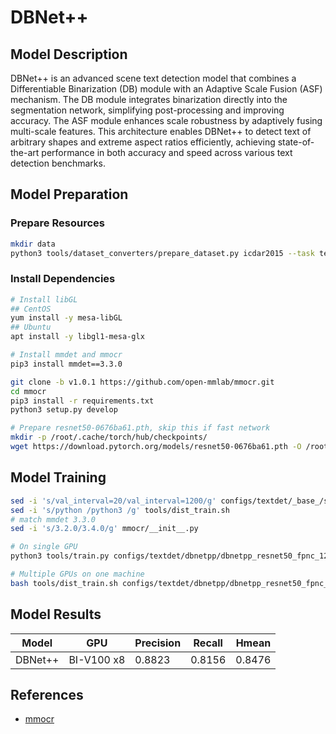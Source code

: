 # DBNet++

## Model Description

DBNet++ is an advanced scene text detection model that combines a Differentiable Binarization (DB) module with an
Adaptive Scale Fusion (ASF) mechanism. The DB module integrates binarization directly into the segmentation network,
simplifying post-processing and improving accuracy. The ASF module enhances scale robustness by adaptively fusing
multi-scale features. This architecture enables DBNet++ to detect text of arbitrary shapes and extreme aspect ratios
efficiently, achieving state-of-the-art performance in both accuracy and speed across various text detection benchmarks.

## Model Preparation

### Prepare Resources

```bash
mkdir data
python3 tools/dataset_converters/prepare_dataset.py icdar2015 --task textdet
```

### Install Dependencies

```bash
# Install libGL
## CentOS
yum install -y mesa-libGL
## Ubuntu
apt install -y libgl1-mesa-glx

# Install mmdet and mmocr
pip3 install mmdet==3.3.0

git clone -b v1.0.1 https://github.com/open-mmlab/mmocr.git
cd mmocr
pip3 install -r requirements.txt
python3 setup.py develop

# Prepare resnet50-0676ba61.pth, skip this if fast network
mkdir -p /root/.cache/torch/hub/checkpoints/
wget https://download.pytorch.org/models/resnet50-0676ba61.pth -O /root/.cache/torch/hub/checkpoints/resnet50-0676ba61.pth
```

## Model Training

```bash
sed -i 's/val_interval=20/val_interval=1200/g' configs/textdet/_base_/schedules/schedule_sgd_1200e.py
sed -i 's/python /python3 /g' tools/dist_train.sh
# match mmdet 3.3.0
sed -i 's/3.2.0/3.4.0/g' mmocr/__init__.py

# On single GPU
python3 tools/train.py configs/textdet/dbnetpp/dbnetpp_resnet50_fpnc_1200e_icdar2015.py

# Multiple GPUs on one machine
bash tools/dist_train.sh configs/textdet/dbnetpp/dbnetpp_resnet50_fpnc_1200e_icdar2015.py 8
```

## Model Results

| Model   | GPU        | Precision | Recall | Hmean  |
|---------|------------|-----------|--------|--------|
| DBNet++ | BI-V100 x8 | 0.8823    | 0.8156 | 0.8476 |

## References

- [mmocr](https://github.com/open-mmlab/mmocr/tree/v1.0.1/configs/textdet/dbnetpp)
